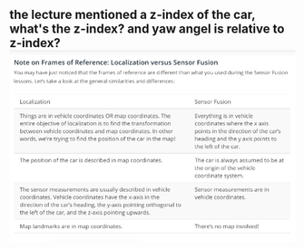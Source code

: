

**the lecture mentioned a z-index of the car, what's the z-index? and yaw angel is relative to z-index?**
![the comparison between localization and fusion](./imgs/1.png)
-----
